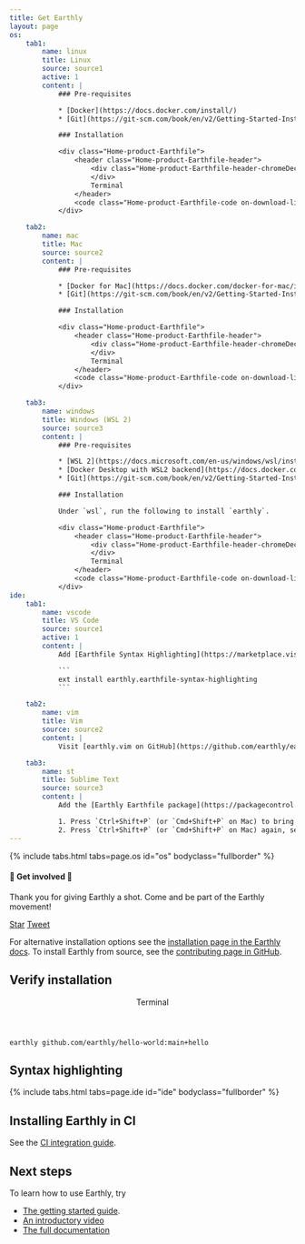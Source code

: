 ```yaml
---
title: Get Earthly
layout: page
os: 
    tab1:
        name: linux
        title: Linux
        source: source1
        active: 1
        content: |
            ### Pre-requisites

            * [Docker](https://docs.docker.com/install/)
            * [Git](https://git-scm.com/book/en/v2/Getting-Started-Installing-Git)

            ### Installation

            <div class="Home-product-Earthfile">
                <header class="Home-product-Earthfile-header">
                    <div class="Home-product-Earthfile-header-chromeDecoration">
                    </div>
                    Terminal
                </header>
                <code class="Home-product-Earthfile-code on-download-listen">sudo /bin/sh -c 'wget https://github.com/earthly/earthly/releases/latest/download/earthly-linux-amd64 -O /usr/local/bin/earthly && chmod +x /usr/local/bin/earthly && /usr/local/bin/earthly bootstrap'</code>
            </div>

    tab2:
        name: mac
        title: Mac
        source: source2
        content: |
            ### Pre-requisites

            * [Docker for Mac](https://docs.docker.com/docker-for-mac/install/)
            * [Git](https://git-scm.com/book/en/v2/Getting-Started-Installing-Git)

            ### Installation

            <div class="Home-product-Earthfile">
                <header class="Home-product-Earthfile-header">
                    <div class="Home-product-Earthfile-header-chromeDecoration">
                    </div>
                    Terminal
                </header>
                <code class="Home-product-Earthfile-code on-download-listen">brew install earthly</code>
            </div>

    tab3:
        name: windows
        title: Windows (WSL 2)
        source: source3
        content: |
            ### Pre-requisites

            * [WSL 2](https://docs.microsoft.com/en-us/windows/wsl/install-win10)
            * [Docker Desktop with WSL2 backend](https://docs.docker.com/docker-for-windows/wsl/)
            * [Git](https://git-scm.com/book/en/v2/Getting-Started-Installing-Git)

            ### Installation

            Under `wsl`, run the following to install `earthly`.

            <div class="Home-product-Earthfile">
                <header class="Home-product-Earthfile-header">
                    <div class="Home-product-Earthfile-header-chromeDecoration">
                    </div>
                    Terminal
                </header>
                <code class="Home-product-Earthfile-code on-download-listen">sudo /bin/sh -c 'wget https://github.com/earthly/earthly/releases/latest/download/earthly-linux-amd64 -O /usr/local/bin/earthly && chmod +x /usr/local/bin/earthly && /usr/local/bin/earthly bootstrap'</code>
            </div>
ide: 
    tab1:
        name: vscode
        title: VS Code
        source: source1
        active: 1
        content: |
            Add [Earthfile Syntax Highlighting](https://marketplace.visualstudio.com/items?itemName=earthly.earthfile-syntax-highlighting) to VS Code.

            ```
            ext install earthly.earthfile-syntax-highlighting
            ```

    tab2:
        name: vim
        title: Vim
        source: source2
        content: |
            Visit [earthly.vim on GitHub](https://github.com/earthly/earthly.vim) for details.

    tab3:
        name: st
        title: Sublime Text
        source: source3
        content: |
            Add the [Earthly Earthfile package](https://packagecontrol.io/packages/Earthly%20Earthfile) via Package Control:

            1. Press `Ctrl+Shift+P` (or `Cmd+Shift+P` on Mac) to bring up the Command Palette, and select **Install Package control** (if you haven't already installed Package Control).
            2. Press `Ctrl+Shift+P` (or `Cmd+Shift+P` on Mac) again, select "Package Control: Install Package" and select **Earthly Earthfile** to install.
---
```


{% include tabs.html tabs=page.os id="os" bodyclass="fullborder" %}

<p>
<div class="on-download-show-wrap">
<div class="on-download-show">
<div class="on-download-show-content">
<p class="on-download-show-content-quote">
<div markdown="1">

#### 📢 Get involved 📢

Thank you for giving Earthly a shot. Come and be part of the Earthly movement!

<!-- Twitter button code -->
<script>window.twttr = (function(d, s, id) {
  var js, fjs = d.getElementsByTagName(s)[0],
    t = window.twttr || {};
  if (d.getElementById(id)) return t;
  js = d.createElement(s);
  js.id = id;
  js.src = "https://platform.twitter.com/widgets.js";
  fjs.parentNode.insertBefore(js, fjs);

  t._e = [];
  t.ready = function(f) {
    t._e.push(f);
  };

  return t;
}(document, "script", "twitter-wjs"));</script>

<!-- Social buttons -->
<p class="get-involved-social">
<a class="github-button" href="https://github.com/earthly/earthly" data-size="large" data-show-count="true" aria-label="Star earthly/earthly on GitHub">Star</a>
<a class="twitter-share-button" href="https://twitter.com/intent/tweet?text=I%27m%20trying%20out%20%F0%9F%8C%8D%20%40EarthlyTech%2C%20a%20fully%20containerized%20build%20tool%0A%0AIt%27s%20like%20Makefile%20and%20Dockerfile%20had%20a%20baby%20%F0%9F%8D%BC%0A%0AWish%20me%20luck!%0A%0A&url=https%3A%2F%2Fearthly.dev" target="_blank" data-size="large">Tweet</a>
<!-- <a class="twitter-follow-button" href="https://twitter.com/EarthlyTech" target="_blank" data-show-count="false" data-size="large">Follow @EarthlyTech</a> -->
</p>
</div>
</p>
</div>
</div>
</div>
</p>

For alternative installation options see the [installation page in the Earthly docs](https://docs.earthly.dev/installation). To install Earthly from source, see the [contributing page in GitHub](https://github.com/earthly/earthly/blob/main/CONTRIBUTING.md).

## Verify installation

<p>
    <div class="Home-product-Earthfile">
        <header class="Home-product-Earthfile-header">
            <div class="Home-product-Earthfile-header-chromeDecoration">
            </div>
            Terminal
        </header>
        <code class="Home-product-Earthfile-code">earthly github.com/earthly/hello-world:main+hello</code>
    </div>
</p>

## Syntax highlighting

{% include tabs.html tabs=page.ide id="ide" bodyclass="fullborder" %}

## Installing Earthly in CI

See the [CI integration guide](https://docs.earthly.dev/guides/ci-integration).

## Next steps

To learn how to use Earthly, try

* [The getting started guide](https://docs.earthly.dev/guides/basics).
* [An introductory video](https://www.youtube.com/watch?v=B7Q7S2lpshw)
* [The full documentation](https://docs.earthly.dev/)
